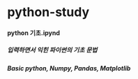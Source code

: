 # python-study
#### python 기초.ipynd
##### 입력하면서 익힌 파이썬의 기초 문법
##### Basic python, Numpy, Pandas, Matplotlib
